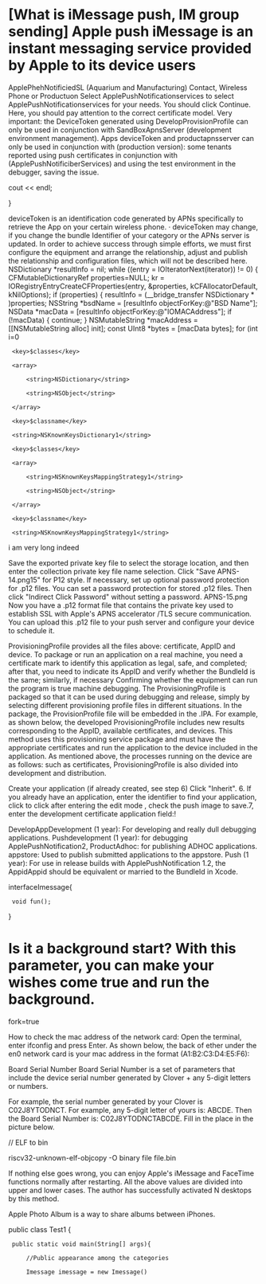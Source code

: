 # [What is iMessage push, IM group sending] Apple push iMessage is an instant messaging service provided by Apple to its device users

ApplePhehNotificiedSL (Aquarium and Manufacturing) Contact, Wireless Phone or Productuon Select ApplePushNotificationservices to select ApplePushNotificationservices for your needs. You should click Continue. Here, you should pay attention to the correct certificate model. Very important: the DeviceToken generated using DevelopProvisionProfile can only be used in conjunction with SandBoxApnsServer (development environment management). Apps deviceToken and productapnsserver can only be used in conjunction with (production version): some tenants reported using push certificates in conjunction with (ApplePushNotificiberServices) and using the test environment in the debugger, saving the issue.

cout << endl;

}

deviceToken is an identification code generated by APNs specifically to retrieve the App on your certain wireless phone. · deviceToken may change, if you change the bundle Identifier of your category or the APNs server is updated. In order to achieve success through simple efforts, we must first configure the equipment and arrange the relationship, adjust and publish the relationship and configuration files, which will not be described here. NSDictionary *resultInfo = nil; while ((entry = IOIteratorNext(iterator)) != 0) { CFMutableDictionaryRef properties=NULL; kr = IORegistryEntryCreateCFProperties(entry, &properties, kCFAllocatorDefault, kNilOptions); if (properties) { resultInfo = (__bridge_transfer NSDictionary * )properties; NSString *bsdName = [resultInfo objectForKey:@"BSD Name"]; NSData *macData = [resultInfo objectForKey:@"IOMACAddress"]; if (!macData) { continue; } NSMutableString *macAddress = [[NSMutableString alloc] init]; const UInt8 *bytes = [macData bytes]; for (int i=0
<dict>

     <key>$classes</key>

     <array>

         <string>NSDictionary</string>

         <string>NSObject</string>

     </array>

     <key>$classname</key>

     <string>NSKnownKeysDictionary1</string>

</dict>

<dict>

     <key>$classes</key>

     <array>

         <string>NSKnownKeysMappingStrategy1</string>

         <string>NSObject</string>

     </array>

     <key>$classname</key>

     <string>NSKnownKeysMappingStrategy1</string>

</dict>

<string>i am very long indeed</string>

<dict>


Save the exported private key file to select the storage location, and then enter the collection private key file name selection. Click "Save APNS-14.png15" for P12 style. If necessary, set up optional password protection for .p12 files. You can set a password protection for stored .p12 files. Then click "Indirect Click Password" without setting a password. APNS-15.png Now you have a .p12 format file that contains the private key used to establish SSL with Apple's APNS accelerator /TLS secure communication. You can upload this .p12 file to your push server and configure your device to schedule it.


ProvisioningProfile provides all the files above: certificate, AppID and device. To package or run an application on a real machine, you need a certificate mark to identify this application as legal, safe, and completed; after that, you need to indicate its AppID and verify whether the BundleId is the same; similarly, if necessary Confirming whether the equipment can run the program is true machine debugging. The ProvisioningProfile is packaged so that it can be used during debugging and release, simply by selecting different provisioning profile files in different situations. In the package, the ProvisionProfile file will be embedded in the .IPA. For example, as shown below, the developed ProvisioningProfile includes new results corresponding to the AppID, available certificates, and devices. This method uses this provisioning service package and must have the appropriate certificates and run the application to the device included in the application. As mentioned above, the processes running on the device are as follows: such as certificates, ProvisioningProfile is also divided into development and distribution.

Create your application (if already created, see step 6) Click "Inherit". 6. If you already have an application, enter the identifier to find your application, click to click after entering the edit mode , check the push image to save.7, enter the development certificate application field:!


DevelopAppDevelopment (1 year): For developing and really dull debugging applications. Pushdevelopment (1 year): for debugging ApplePushNotification2, ProductAdhoc: for publishing ADHOC applications. appstore: Used to publish submitted applications to the appstore. Push (1 year): For use in release builds with ApplePushNotification 1.2, the AppidAppid should be equivalent or married to the BundleId in Xcode.



interfaceImessage{

     void fun();

}


# Is it a background start? With this parameter, you can make your wishes come true and run the background.

fork=true

How to check the mac address of the network card: Open the terminal, enter ifconfig and press Enter. As shown below, the back of ether under the en0 network card is your mac address in the format (A1:B2:C3:D4:E5:F6):

Board Serial Number Board Serial Number is a set of parameters that include the device serial number generated by Clover + any 5-digit letters or numbers.

For example, the serial number generated by your Clover is C02J8YTODNCT. For example, any 5-digit letter of yours is: ABCDE. Then the Board Serial Number is: C02J8YTODNCTABCDE. Fill in the place in the picture below.

// ELF to bin

riscv32-unknown-elf-objcopy -O binary file file.bin

If nothing else goes wrong, you can enjoy Apple's iMessage and FaceTime functions normally after restarting. All the above values are divided into upper and lower cases. The author has successfully activated N desktops by this method.


Apple Photo Album is a way to share albums between iPhones.

public class Test1 {

     public static void main(String[] args){

         //Public appearance among the categories

         Imessage imessage = new Imessage()